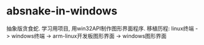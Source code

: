 # absnake-in-windows
抽象版贪食蛇. 学习用项目, 用win32API制作图形界面程序. 移植历程: linux终端 -> windows终端 -> arm-linux开发板图形界面 -> windows图形界面
